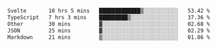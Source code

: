 <!--START_SECTION:waka-->

```txt
Svelte       10 hrs 5 mins   █████████████▒░░░░░░░░░░░   53.42 %
TypeScript   7 hrs 3 mins    █████████▒░░░░░░░░░░░░░░░   37.36 %
Other        30 mins         ▓░░░░░░░░░░░░░░░░░░░░░░░░   02.68 %
JSON         25 mins         ▓░░░░░░░░░░░░░░░░░░░░░░░░   02.29 %
Markdown     21 mins         ▒░░░░░░░░░░░░░░░░░░░░░░░░   01.86 %
```

<!--END_SECTION:waka-->

